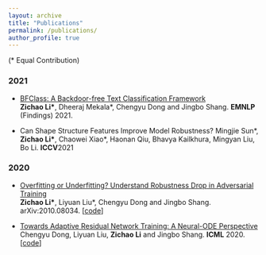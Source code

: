 ```yaml
---
layout: archive
title: "Publications"
permalink: /publications/
author_profile: true
---
```


<!-- {% if author.googlescholar %}
  You can also find my articles on <u><a href="{{author.googlescholar}}">my Google Scholar profile</a>.</u>
{% endif %} -->

<!-- {% include base_path %} -->
(\* Equal Contribution)

### 2021
* [BFClass: A Backdoor-free Text Classification Framework](https://arxiv.org/pdf/2109.10855.pdf) <br/>
**Zichao Li\***, Dheeraj Mekala\*, Chengyu Dong and Jingbo Shang. **EMNLP** (Findings) 2021. 

* Can Shape Structure Features Improve Model Robustness? 
Mingjie Sun\*, **Zichao Li\***, Chaowei Xiao\*, Haonan Qiu, Bhavya Kailkhura, Mingyan Liu, Bo Li. **ICCV**2021

### 2020
* [Overfitting or Underfitting? Understand Robustness Drop in Adversarial Training](https://arxiv.org/abs/2010.08034) <br/>
**Zichao Li\***, Liyuan Liu\*, Chengyu Dong and Jingbo Shang. arXiv:2010.08034. [[code](https://github.com/zichaoli/APART)]

* [Towards Adaptive Residual Network Training: A Neural-ODE Perspective](https://www.dropbox.com/s/qocbal9tlnsza7z/%5BICML%2720%5DTowards%20Adaptive%20Residual%20Network%20Training%20-%20A%20Neural-ODE%20Perspective.pdf?dl=1) <br/>
Chengyu Dong, Liyuan Liu, **Zichao Li** and Jingbo Shang. **ICML** 2020. [[code](https://github.com/shwinshaker/LipGrow)]